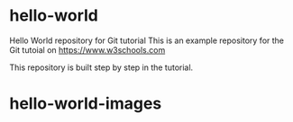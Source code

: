 # hello-world
Hello World repository for Git tutorial
This is an example repository for the Git tutoial on https://www.w3schools.com

This repository is built step by step in the tutorial. 
# hello-world-images
